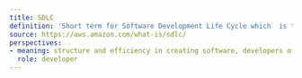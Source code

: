 ```yaml
---
title: SDLC
definition: 'Short term for Software Development Life Cycle which  is the cost-effective and time-efficient process that development teams use to design and build high-quality software.'
source: https://aws.amazon.com/what-is/sdlc/
perspectives: 
- meaning: structure and efficiency in creating software, developers often circle back to earlier phases based on feedback and new requirements, making it a dynamic and evolving journey
  role: developer
---
```


